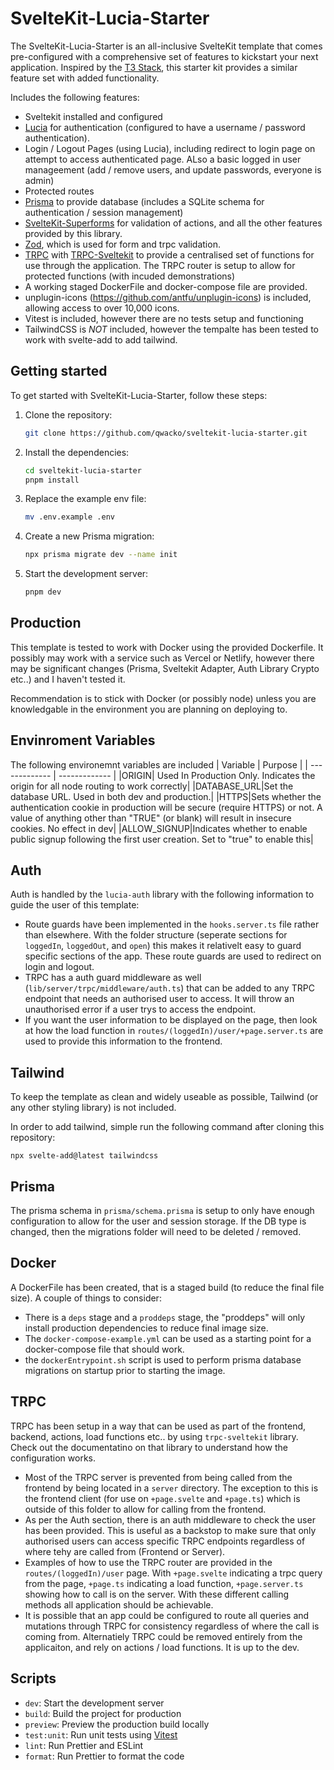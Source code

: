 # SvelteKit-Lucia-Starter

The SvelteKit-Lucia-Starter is an all-inclusive SvelteKit template that comes pre-configured with a comprehensive set of features to kickstart your next application. Inspired by the [T3 Stack](https://create.t3.gg/), this starter kit provides a similar feature set with added functionality.

Includes the following features:

- Sveltekit installed and configured
- [Lucia](https://lucia-auth.com/) for authentication (configured to have a username / password authentication).
- Login / Logout Pages (using Lucia), including redirect to login page on attempt to access authenticated page. ALso a basic logged in user manageement (add / remove users, and update passwords, everyone is admin)
- Protected routes
- [Prisma](https://www.prisma.io/) to provide database (includes a SQLite schema for authentication / session management)
- [SvelteKit-Superforms](https://github.com/ciscoheat/sveltekit-superforms) for validation of actions, and all the other features provided by this library.
- [Zod](https://github.com/colinhacks/zod), which is used for form and trpc validation.
- [TRPC](https://trpc.io/) with [TRPC-Sveltekit](https://icflorescu.github.io/trpc-sveltekit) to provide a centralised set of functions for use through the application. The TRPC router is setup to allow for protected functions (with incuded demonstrations)
- A working staged DockerFile and docker-compose file are provided.
- unplugin-icons (https://github.com/antfu/unplugin-icons) is included, allowing access to over 10,000 icons.
- Vitest is included, however there are no tests setup and functioning
- TailwindCSS is _NOT_ included, however the tempalte has been tested to work with svelte-add to add tailwind.

## Getting started

To get started with SvelteKit-Lucia-Starter, follow these steps:

1. Clone the repository:
   ```bash
   git clone https://github.com/qwacko/sveltekit-lucia-starter.git
   ```
2. Install the dependencies:

   ```bash
   cd sveltekit-lucia-starter
   pnpm install
   ```
3. Replace the example env file:

   ```bash
   mv .env.example .env
   ```

4. Create a new Prisma migration:

   ```bash
   npx prisma migrate dev --name init
   ```

5. Start the development server:
   ```bash
   pnpm dev
   ```

## Production

This template is tested to work with Docker using the provided Dockerfile. It possibly may work with a service such as Vercel or Netlify, however there may be significant changes (Prisma, Sveltekit Adapter, Auth Library Crypto etc..) and I haven't tested it.

Recommendation is to stick with Docker (or possibly node) unless you are knowledgable in the environment you are planning on deploying to.

## Envinroment Variables

The following environemnt variables are included
| Variable | Purpose |
| ------------- | ------------- |
|ORIGIN| Used In Production Only. Indicates the origin for all node routing to work correctly|
|DATABASE_URL|Set the database URL. Used in both dev and production.|
|HTTPS|Sets whether the authentication cookie in production will be secure (require HTTPS) or not. A value of anything other than "TRUE" (or blank) will result in insecure cookies. No effect in dev|
|ALLOW_SIGNUP|Indicates whether to enable public signup following the first user creation. Set to "true" to enable this|

## Auth

Auth is handled by the `lucia-auth` library with the following information to guide the user of this template:

- Route guards have been implemented in the `hooks.server.ts` file rather than elsewhere. With the folder structure (seperate sections for `loggedIn`, `loggedOut`, and `open`) this makes it relativelt easy to guard specific sections of the app. These route guards are used to redirect on login and logout.
- TRPC has a auth guard middleware as well (`lib/server/trpc/middleware/auth.ts`) that can be added to any TRPC endpoint that needs an authorised user to access. It will throw an unauthorised error if a user trys to access the endpoint.
- If you want the user information to be displayed on the page, then look at how the load function in `routes/(loggedIn)/user/+page.server.ts` are used to provide this information to the frontend.

## Tailwind

To keep the template as clean and widely useable as possible, Tailwind (or any other styling library) is not included.

In order to add tailwind, simple run the following command after cloning this repository:

`npx svelte-add@latest tailwindcss`

## Prisma

The prisma schema in `prisma/schema.prisma` is setup to only have enough configuration to allow for the user and session storage.
If the DB type is changed, then the migrations folder will need to be deleted / removed.

## Docker

A DockerFile has been created, that is a staged build (to reduce the final file size). A couple of things to consider:

- There is a `deps` stage and a `proddeps` stage, the "proddeps" will only install production dependencies to reduce final image size.
- The `docker-compose-example.yml` can be used as a starting point for a docker-compose file that should work.
- the `dockerEntrypoint.sh` script is used to perform prisma database migrations on startup prior to starting the image.

## TRPC

TRPC has been setup in a way that can be used as part of the frontend, backend, actions, load functions etc.. by using `trpc-sveltekit` library. Check out the documentatino on that library to understand how the configuration works.

- Most of the TRPC server is prevented from being called from the frontend by being located in a `server` directory. The exception to this is the frontend client (for use on `+page.svelte` and `+page.ts`) which is outside of this folder to allow for calling from the frontend.
- As per the Auth section, there is an auth middleware to check the user has been provided. This is useful as a backstop to make sure that only authorised users can access specific TRPC endpoints regardless of where tehy are called from (Frontend or Server).
- Examples of how to use the TRPC router are provided in the `routes/(loggedIn)/user` page. With `+page.svelte` indicating a trpc query from the page, `+page.ts` indicating a load function, `+page.server.ts` showing how to call is on the server. With these different calling methods all application should be achievable.
- It is possible that an app could be configured to route all queries and mutations through TRPC for consistency regardless of where the call is coming from. Alternatiely TRPC could be removed entirely from the applicaiton, and rely on actions / load functions. It is up to the dev.

## Scripts

- `dev`: Start the development server
- `build`: Build the project for production
- `preview`: Preview the production build locally
- `test:unit`: Run unit tests using [Vitest](https://vitest.dev/)
- `lint`: Run Prettier and ESLint
- `format`: Run Prettier to format the code

```

```
